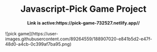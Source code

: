  <h1 align=center>Javascript-Pick Game Project </h1>
<h4 align=center>Link is active:https://pick-game-732527.netlify.app//</h4>
![pick game](https://user-images.githubusercontent.com/89264559/188907020-e841b5d2-e47f-48d0-a4cb-0c399af7ba95.png)

